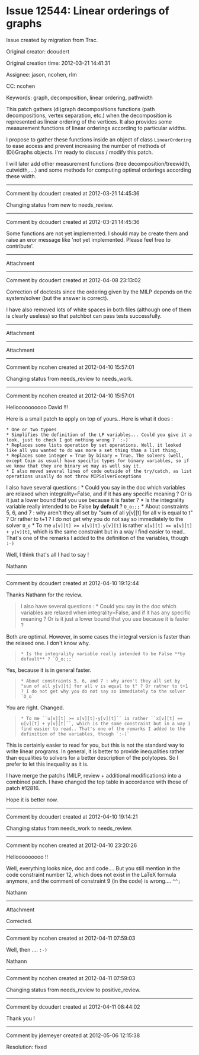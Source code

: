 # Issue 12544: Linear orderings of graphs

Issue created by migration from Trac.

Original creator: dcoudert

Original creation time: 2012-03-21 14:41:31

Assignee: jason, ncohen, rlm

CC:  ncohen

Keywords: graph, decomposition, linear ordering, pathwidth

This patch gathers (di)graph decompositions functions (path decompositions, vertex separation, etc.) when the decomposition is represented as linear ordering of the vertices. It also provides some measurement functions of linear orderings according to particular widths.

I propose to gather these functions inside an object of class `LinearOrdering` to ease access and prevent increasing the number of methods of (Di)Graphs objects.
I'm ready to discuss / modify this patch.

I will later add other measurement functions (tree decomposition/treewidth, cutwidth,....) and some methods for computing optimal orderings according these width.


---

Comment by dcoudert created at 2012-03-21 14:45:36

Changing status from new to needs_review.


---

Comment by dcoudert created at 2012-03-21 14:45:36

Some functions are not yet implemented. I should may be create them and raise an eror message like 'not yet implemented. Please feel free to contribute'.


---

Attachment


---

Comment by dcoudert created at 2012-04-08 23:13:02

Correction of doctests since the ordering given by the MILP depends on the system/solver (but the answer is correct).

I have also removed lots of white spaces in both files (although one of them is clearly useless) so that patchbot can pass tests successfully.


---

Attachment


---

Attachment


---

Comment by ncohen created at 2012-04-10 15:57:01

Changing status from needs_review to needs_work.


---

Comment by ncohen created at 2012-04-10 15:57:01

Helloooooooooo David !!!

Here is a small patch to apply on top of yours.. Here is what it does :

    * One or two typoes
    * Simplifies the definition of the LP variables... Could you give it a look, just to check I got nothing wrong ? `:-)`
    * Replaces some lists operation by set operations. Well, it looked like all you wanted to do was more a set thing than a list thing.
    * Replaces some integer = True by binary = True. The solvers (well, except Coin as usual) have specific types for binary variables, so if we know that they are binary we may as well say it.
    * I also moved several lines of code outside of the try/catch, as list operations usually do not throw MIPSolverExceptions

I also have several questions :
    * Could you say in the doc which variables are relaxed when integrality=False, and if it has any specific meaning ? Or is it just a lower bound that you use because it is faster ?
    * Is the integrality variable really intended to be False **by default** ? `O_o;;;`
    * About constraints 5, 6, and 7 : why aren't they all set by "sum of all y[v][t] for all v is equal to t" ? Or rather to t+1 ? I do not get why you do not say so immediately to the solver `O_o`
    * To me ``u[v][t] >= x[v][t]-y[v][t]`` is rather ``x[v][t] == u[v][t] + y[v][t]``, which is the same constraint but in a way I find easier to read.. That's one of the remarks I added to the definition of the variables, though `:-)`

Well, I think that's all I had to say !

Nathann


---

Comment by dcoudert created at 2012-04-10 19:12:44

Thanks Nathann for the review. 
 
> I also have several questions :
>     * Could you say in the doc which variables are relaxed when integrality=False, and if it has any specific meaning ? Or is it just a lower bound that you use because it is faster ?

Both are optimal. However, in some cases the integral version is faster than the relaxed one. I don't know why.

>     * Is the integrality variable really intended to be False **by default** ? `O_o;;;`

Yes, because it is in general faster.

>     * About constraints 5, 6, and 7 : why aren't they all set by "sum of all y[v][t] for all v is equal to t" ? Or rather to t+1 ? I do not get why you do not say so immediately to the solver `O_o`

You are right. Changed.

>     * To me ``u[v][t] >= x[v][t]-y[v][t]`` is rather ``x[v][t] == u[v][t] + y[v][t]``, which is the same constraint but in a way I find easier to read.. That's one of the remarks I added to the definition of the variables, though `:-)`

This is certainly easier to read for you, but this is not the standard way to write linear programs. In general, it is better to provide inequalities rather than equalities to solvers for a better description of the polytopes. So I prefer to let this inequality as it is.

I have merge the patchs (MILP, review + additional modifications) into a combined patch. I have changed the top table in accordance with those of patch #12816. 

Hope it is better now.


---

Comment by dcoudert created at 2012-04-10 19:14:21

Changing status from needs_work to needs_review.


---

Comment by ncohen created at 2012-04-10 23:20:26

Hellooooooooo !!

Well, everything looks nice, doc and code.... But you still mention in the code constraint number 12, which does not exist in the LaTeX formula anymore, and the comment of constraint 9 (in the code) is wrong.... `^^;`

Nathann


---

Attachment

Corrected.


---

Comment by ncohen created at 2012-04-11 07:59:03

Well, then .... `:-)`

Nathann


---

Comment by ncohen created at 2012-04-11 07:59:03

Changing status from needs_review to positive_review.


---

Comment by dcoudert created at 2012-04-11 08:44:02

Thank you !


---

Comment by jdemeyer created at 2012-05-06 12:15:38

Resolution: fixed
